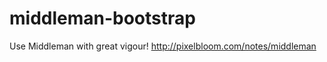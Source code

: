 middleman-bootstrap
===================

Use Middleman with great vigour!
http://pixelbloom.com/notes/middleman
